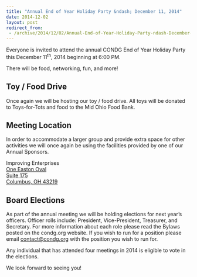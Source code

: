 ```yaml
---
title: "Annual End of Year Holiday Party &ndash; December 11, 2014"
date: 2014-12-02
layout: post
redirect_from:
 - /archive/2014/12/02/Annual-End-of-Year-Holiday-Party-ndash-December-11-2014.aspx/index.html
---
```


Everyone is invited to attend the annual CONDG End of Year Holiday Party this December 11<sup>th</sup>, 2014 beginning at 6:00 PM.

There will be food, networking, fun, and more!

## Toy / Food Drive

Once again we will be hosting our toy / food drive. All toys will be donated to Toys-for-Tots and food to the Mid Ohio Food Bank.

## Meeting Location

In order to accommodate a larger group and provide extra space for other activities we will once again be using the facilities provided by one of our Annual Sponsors.

Improving Enterprises      
[One Easton Oval        
Suite 175         
Columbus, OH 43219](http://goo.gl/maps/GmnKI)

## Board Elections

As part of the annual meeting we will be holding elections for next year’s officers. Officer rolls include: President, Vice-President, Treasurer, and Secretary. For more information about each role please read the Bylaws posted on the condg.org website. If you wish to run for a position please email [contact@condg.org](mailto:contact@condg.org) with the position you wish to run for.

Any individual that has attended four meetings in 2014 is eligible to vote in the elections.

We look forward to seeing you!